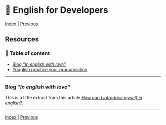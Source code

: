 # :statue_of_liberty: English for Developers

[Index |](/readme.md) [Previous](/files/pin.md)


## Resources


### :book: Table of content

- [Blog "*In english with love*"](https://www.inenglishwithlove.com/blog/introduce-yourself-in-english)
- [Youglish practice your pronunciation](https://youglish.com/)

---

### Blog "*In english with love*"
This is a little extract from this article [*How can I introduce myself in english?*](https://www.inenglishwithlove.com/blog/introduce-yourself-in-english). 


---
[Index |](/readme.md) [Previous](/files/pin.md)